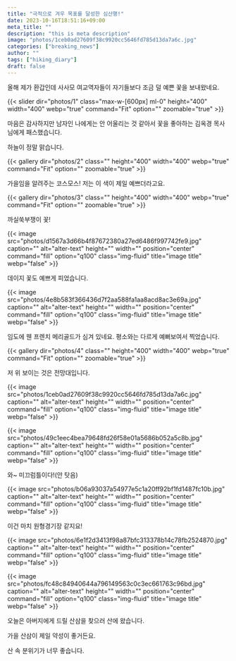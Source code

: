 ```yaml
---
title: "극적으로 겨우 목표를 달성한 심산행!"
date: 2023-10-16T18:51:16+09:00
meta_title: ""
description: "this is meta description"
image: "photos/1ceb0ad27609f38c9920cc5646fd785d13da7a6c.jpg"
categories: ["breaking_news"]
author: ""
tags: ["hiking_diary"]
draft: false
---
```


올해 제가 환갑인데 사사모 여교역자들이 자기들보다 조금 덜 예쁜 꽃을 보내왔네요.

<!--more-->

<!-- {{< gallery dir="photos/1" class="" height="400" width="400" webp="true" command="Fit" option="" zoomable="true" >}} -->
{{< slider dir="photos/1" class="max-w-[600px] ml-0" height="400" width="400" webp="true" command="Fit" option="" zoomable="true" >}}

마음은 감사하지만 남자인 나에게는 안 어울리는 것 같아서 꽃을 좋아하는 김옥경 목사님에게 패스했습니다. 


하늘이 정말 맑습니다.

{{< gallery dir="photos/2" class="" height="400" width="400" webp="true" command="Fit" option="" zoomable="true" >}}


가을임을 알려주는 코스모스!
저는 이 색이 제일 예쁘더라고요.  

{{< gallery dir="photos/3" class="" height="400" width="400" webp="true" command="Fit" option="" zoomable="true" >}}

까실쑥부쟁이 꽃! 

{{< image src="photos/d1567a3d66b4f87672380a27ed6486f997742fe9.jpg" caption="" alt="alter-text" height="" width="" position="center" command="fill" option="q100" class="img-fluid" title="image title"  webp="false" >}}

데이지 꽃도 예쁘게 피었습니다. 

{{< image src="photos/4e8b583f366436d7f2aa588fa1aa8acd8ac3e69a.jpg" caption="" alt="alter-text" height="" width="" position="center" command="fill" option="q100" class="img-fluid" title="image title"  webp="false" >}}

임도에 웬 프렌치 메리골드가 심겨 있네요.
평소와는 다르게 예뻐보여서 찍었습니다. 

{{< gallery dir="photos/4" class="" height="400" width="400" webp="true" command="Fit" option="" zoomable="true" >}}

저 위 보이는 것은 전망대입니다.

{{< image src="photos/1ceb0ad27609f38c9920cc5646fd785d13da7a6c.jpg" caption="" alt="alter-text" height="" width="" position="center" command="fill" option="q100" class="img-fluid" title="image title"  webp="false" >}}

{{< image src="photos/49c1eec4bea79648fd26f58e01a5686b052a5c8b.jpg" caption="" alt="alter-text" height="" width="" position="center" command="fill" option="q100" class="img-fluid" title="image title"  webp="false" >}}


와~ 미끄럼틀이다!(안 탓음)

{{< image src="photos/b06a93037a54977e5c1a20ff92bf1fd1487fc10b.jpg" caption="" alt="alter-text" height="" width="" position="center" command="fill" option="q100" class="img-fluid" title="image title"  webp="false" >}}

이건 마치 원형경기장 같지요! 

{{< image src="photos/6e1f2d3413f98a87bfc313378b14c78fb2524870.jpg" caption="" alt="alter-text" height="" width="" position="center" command="fill" option="q100" class="img-fluid" title="image title"  webp="false" >}}

{{< image src="photos/fc48c84940644a796149563c0c3ec661763c96bd.jpg" caption="" alt="alter-text" height="" width="" position="center" command="fill" option="q100" class="img-fluid" title="image title"  webp="false" >}}

오늘은 아버지에게 드릴 산삼을 찾으러 산에 왔습니다.

가을 산삼이 제일 약성이 좋거든요.

산 속 분위기가 너무 좋습니다.